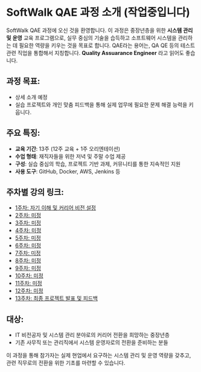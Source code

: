 # SoftWalk QAE 과정 소개 (작업중입니다)

SoftWalk QAE 과정에 오신 것을 환영합니다. 이 과정은 중장년층을 위한 **시스템 관리 및 운영** 교육 프로그램으로, 실무 중심의 기술을 습득하고 소프트웨어 시스템을 관리하는 데 필요한 역량을 키우는 것을 목표로 합니다. QAE라는 용어는, QA QE 등의 테스트 관련 직업을 통합해서 지칭합니다. **Quality Assuarance Engineer** 라고 읽어도 좋습니다.

## 과정 목표:
- 상세 소개 예정
- 실습 프로젝트와 개인 맞춤 피드백을 통해 실제 업무에 필요한 문제 해결 능력을 키웁니다.

## 주요 특징:
- **교육 기간**: 13주 (12주 교육 + 1주 오리엔테이션)
- **수업 형태**: 재직자들을 위한 저녁 및 주말 수업 제공
- **구성**: 실습 중심의 학습, 프로젝트 기반 과제, 커뮤니티를 통한 지속적인 지원
- **사용 도구**: GitHub, Docker, AWS, Jenkins 등

## 주차별 강의 링크:
- [1주차: 자기 이해 및 커리어 비전 설정](./week01/README.md)
- [2주차: 미정](./week02/README.md)
- [3주차: 미정](./week03/README.md)
- [4주차: 미정](./week04/README.md)
- [5주차: 미정](./week05/README.md)
- [6주차: 미정](./week06/README.md)
- [7주차: 미정](./week07/README.md)
- [8주차: 미정](./week08/README.md)
- [9주차: 미정](./week09/README.md)
- [10주차: 미정](./week10/README.md)
- [11주차: 미정](./week11/README.md)
- [12주차: 미정](./week12/README.md)
- [13주차: 최종 프로젝트 발표 및 피드백](./week13/README.md)

## 대상:
- IT 비전공자 및 시스템 관리 분야로의 커리어 전환을 희망하는 중장년층
- 기존 사무직 또는 관리직에서 시스템 운영자로의 전환을 준비하는 분들

이 과정을 통해 참가자는 실제 현업에서 요구하는 시스템 관리 및 운영 역량을 갖추고, 관련 직무로의 전환을 위한 기초를 마련할 수 있습니다.
